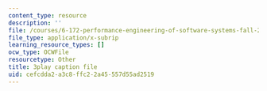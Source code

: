 ```yaml
---
content_type: resource
description: ''
file: /courses/6-172-performance-engineering-of-software-systems-fall-2018/cefcdda2a3c8ffc22a45557d55ad2519_o7h_sYMk_oc.srt
file_type: application/x-subrip
learning_resource_types: []
ocw_type: OCWFile
resourcetype: Other
title: 3play caption file
uid: cefcdda2-a3c8-ffc2-2a45-557d55ad2519
---
```

